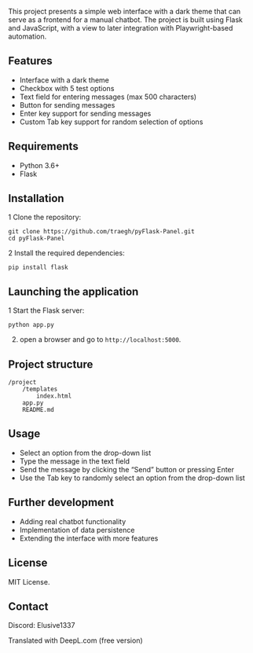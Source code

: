 This project presents a simple web interface with a dark theme that can serve as a frontend for a manual chatbot. The project is built using Flask and JavaScript, with a view to later integration with Playwright-based automation.

## Features

- Interface with a dark theme
- Checkbox with 5 test options
- Text field for entering messages (max 500 characters)
- Button for sending messages
- Enter key support for sending messages
- Custom Tab key support for random selection of options

## Requirements

- Python 3.6+
- Flask

## Installation

1 Clone the repository:
   ```
   git clone https://github.com/traegh/pyFlask-Panel.git
   cd pyFlask-Panel
   ```

2 Install the required dependencies:
   ```
   pip install flask
   ```

## Launching the application

1 Start the Flask server:
   ```
   python app.py
   ```

2. open a browser and go to `http://localhost:5000`.

## Project structure

```
/project
    /templates
        index.html
    app.py
    README.md
```

## Usage

- Select an option from the drop-down list
- Type the message in the text field
- Send the message by clicking the “Send” button or pressing Enter
- Use the Tab key to randomly select an option from the drop-down list

## Further development

- Adding real chatbot functionality
- Implementation of data persistence
- Extending the interface with more features

## License

MIT License.

## Contact

Discord: Elusive1337

Translated with DeepL.com (free version)
